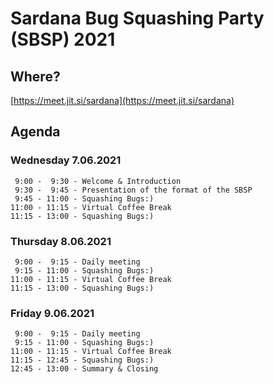# Sardana Bug Squashing Party (SBSP) 2021

## Where?

[https://meet.jit.si/sardana](https://meet.jit.si/sardana)

## Agenda

### Wednesday 7.06.2021
```
 9:00 -  9:30 - Welcome & Introduction
 9:30 -  9:45 - Presentation of the format of the SBSP
 9:45 - 11:00 - Squashing Bugs:)
11:00 - 11:15 - Virtual Coffee Break
11:15 - 13:00 - Squashing Bugs:)
```
### Thursday 8.06.2021
```
 9:00 -  9:15 - Daily meeting
 9:15 - 11:00 - Squashing Bugs:)
11:00 - 11:15 - Virtual Coffee Break
11:15 - 13:00 - Squashing Bugs:)
```
### Friday 9.06.2021
```
 9:00 -  9:15 - Daily meeting
 9:15 - 11:00 - Squashing Bugs:)
11:00 - 11:15 - Virtual Coffee Break
11:15 - 12:45 - Squashing Bugs:)
12:45 - 13:00 - Summary & Closing
```
